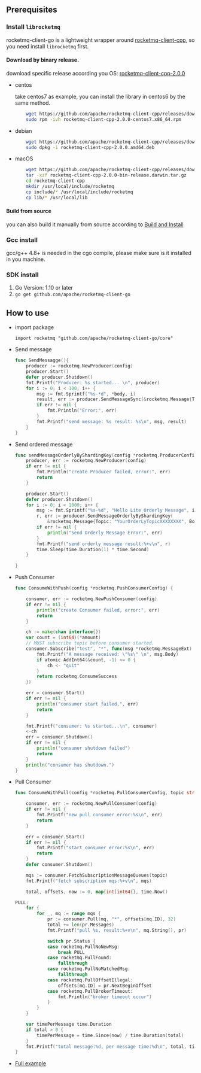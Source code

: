 ## Prerequisites

### Install `librocketmq`
rocketmq-client-go is a lightweight wrapper around [rocketmq-client-cpp](https://github.com/apache/rocketmq-client-cpp), so you need install 
`librocketmq` first.

#### Download by binary release.
download specific release according you OS: [rocketmq-client-cpp-2.0.0](https://github.com/apache/rocketmq-client-cpp/releases/tag/2.0.0)
- centos
    
    take centos7 as example, you can install the library in centos6 by the same method.
    ```bash
        wget https://github.com/apache/rocketmq-client-cpp/releases/download/2.0.0/rocketmq-client-cpp-2.0.0-centos7.x86_64.rpm
        sudo rpm -ivh rocketmq-client-cpp-2.0.0-centos7.x86_64.rpm
    ```
- debian
    ```bash
        wget https://github.com/apache/rocketmq-client-cpp/releases/download/2.0.0/rocketmq-client-cpp-2.0.0.amd64.deb
        sudo dpkg -i rocketmq-client-cpp-2.0.0.amd64.deb
    ```
- macOS
    ```bash
        wget https://github.com/apache/rocketmq-client-cpp/releases/download/2.0.0/rocketmq-client-cpp-2.0.0-bin-release.darwin.tar.gz
        tar -xzf rocketmq-client-cpp-2.0.0-bin-release.darwin.tar.gz
        cd rocketmq-client-cpp
        mkdir /usr/local/include/rocketmq
        cp include/* /usr/local/include/rocketmq
        cp lib/* /usr/local/lib
    ```
#### Build from source
you can also build it manually from source according to [Build and Install](https://github.com/apache/rocketmq-client-cpp/tree/master#build-and-install)
### Gcc install
gcc/g++ 4.8+ is needed in the cgo compile, please make sure is it installed in you machine.
### SDK install
1. Go Version: 1.10 or later
2. `go get github.com/apache/rocketmq-client-go`

## How to use

- import package
    ```
    import rocketmq "github.com/apache/rocketmq-client-go/core"
    ```
- Send message
    ```go
    func SendMessagge(){
        producer := rocketmq.NewProducer(config)
        producer.Start()
        defer producer.Shutdown()
        fmt.Printf("Producer: %s started... \n", producer)
	    for i := 0; i < 100; i++ {
		    msg := fmt.Sprintf("%s-*d", *body, i)
            result, err := producer.SendMessageSync(&rocketmq.Message{Topic: "test", Body: msg})
            if err != nil {
                fmt.Println("Error:", err)
            }
		    fmt.Printf("send message: %s result: %s\n", msg, result)
        }
    }
    ```
- Send ordered message
    ```go
	func sendMessageOrderlyByShardingKey(config *rocketmq.ProducerConfig) {
		producer, err := rocketmq.NewProducer(config)
		if err != nil {
			fmt.Println("create Producer failed, error:", err)
			return
		}

		producer.Start()
		defer producer.Shutdown()
		for i := 0; i < 1000; i++ {
			msg := fmt.Sprintf("%s-%d", "Hello Lite Orderly Message", i)
			r, err := producer.SendMessageOrderlyByShardingKey(
				&rocketmq.Message{Topic: "YourOrderLyTopicXXXXXXXX", Body: msg}, "ShardingKey" /*orderID*/)
			if err != nil {
				println("Send Orderly Message Error:", err)
			}
			fmt.Printf("send orderly message result:%+v\n", r)
			time.Sleep(time.Duration(1) * time.Second)
		}

	}
    ```
- Push Consumer
    ```go
    func ConsumeWithPush(config *rocketmq.PushConsumerConfig) {

	    consumer, err := rocketmq.NewPushConsumer(config)
	    if err != nil {
		    println("create Consumer failed, error:", err)
		    return
	    }

	    ch := make(chan interface{})
	    var count = (int64)(*amount)
	    // MUST subscribe topic before consumer started.
	    consumer.Subscribe("test", "*", func(msg *rocketmq.MessageExt) rocketmq.ConsumeStatus {
		    fmt.Printf("A message received: \"%s\" \n", msg.Body)
		    if atomic.AddInt64(&count, -1) <= 0 {
			    ch <- "quit"
		    }
		    return rocketmq.ConsumeSuccess
	    })

	    err = consumer.Start()
	    if err != nil {
		    println("consumer start failed,", err)
		    return
	    }

	    fmt.Printf("consumer: %s started...\n", consumer)
	    <-ch
	    err = consumer.Shutdown()
	    if err != nil {
		    println("consumer shutdown failed")
		    return
	    }
	    println("consumer has shutdown.")
    }
    ```
- Pull Consumer
    ```go
    func ConsumeWithPull(config *rocketmq.PullConsumerConfig, topic string) {

	    consumer, err := rocketmq.NewPullConsumer(config)
	    if err != nil {
		    fmt.Printf("new pull consumer error:%s\n", err)
		    return
	    }

	    err = consumer.Start()
	    if err != nil {
		    fmt.Printf("start consumer error:%s\n", err)
		    return
	    }
	    defer consumer.Shutdown()

	    mqs := consumer.FetchSubscriptionMessageQueues(topic)
	    fmt.Printf("fetch subscription mqs:%+v\n", mqs)

	    total, offsets, now := 0, map[int]int64{}, time.Now()

    PULL:
	    for {
		    for _, mq := range mqs {
			    pr := consumer.Pull(mq, "*", offsets[mq.ID], 32)
			    total += len(pr.Messages)
			    fmt.Printf("pull %s, result:%+v\n", mq.String(), pr)

			    switch pr.Status {
			    case rocketmq.PullNoNewMsg:
				    break PULL
			    case rocketmq.PullFound:
				    fallthrough
			    case rocketmq.PullNoMatchedMsg:
				    fallthrough
			    case rocketmq.PullOffsetIllegal:
				    offsets[mq.ID] = pr.NextBeginOffset
			    case rocketmq.PullBrokerTimeout:
				    fmt.Println("broker timeout occur")
			    }
		    }
	    }

	    var timePerMessage time.Duration
	    if total > 0 {
		    timePerMessage = time.Since(now) / time.Duration(total)
	    }
	    fmt.Printf("total message:%d, per message time:%d\n", total, timePerMessage)
    }
    ```
- [Full example](../examples)
